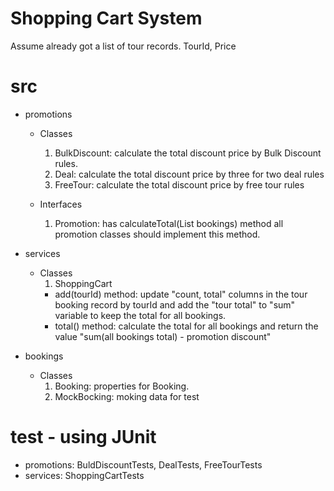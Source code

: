 # Shopping Cart System
Assume already got a list of tour records. TourId, Price 

# src
- promotions
  - Classes
    1. BulkDiscount: calculate the total discount price by Bulk Discount rules.
    2. Deal: calculate the total discount price by three for two deal rules
    3. FreeTour: calculate the total discount price by free tour rules
  
  - Interfaces
    1. Promotion: has calculateTotal(List bookings) method all promotion classes should implement this method.
      
- services
  - Classes
    1. ShoppingCart
      - add(tourId) method: update "count, total" columns in the tour booking record by tourId and add the "tour total" to "sum" variable to keep the total for all bookings.
      - total() method: calculate the total for all bookings and return the value "sum(all bookings total) - promotion discount"

- bookings
  - Classes
    1. Booking: properties for Booking.
    2. MockBocking: moking data for test

 # test - using JUnit
- promotions: BuldDiscountTests, DealTests, FreeTourTests
- services: ShoppingCartTests
